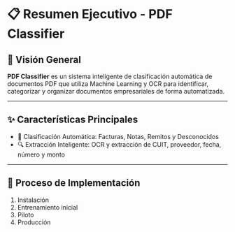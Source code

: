# 📋 Resumen Ejecutivo - PDF Classifier

## 🎯 Visión General

**PDF Classifier** es un sistema inteligente de clasificación automática de documentos PDF que utiliza Machine Learning y OCR para identificar, categorizar y organizar documentos empresariales de forma automatizada.

---

## ✨ Características Principales

- 🤖 Clasificación Automática: Facturas, Notas, Remitos y Desconocidos
- 🔍 Extracción Inteligente: OCR y extracción de CUIT, proveedor, fecha, número y monto

---

## 🚀 Proceso de Implementación

1. Instalación
2. Entrenamiento inicial
3. Piloto
4. Producción
